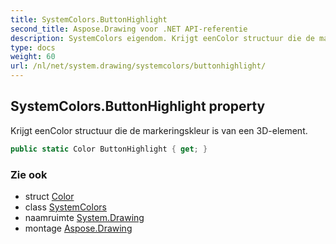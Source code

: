 ```yaml
---
title: SystemColors.ButtonHighlight
second_title: Aspose.Drawing voor .NET API-referentie
description: SystemColors eigendom. Krijgt eenColor structuur die de markeringskleur is van een 3Delement.
type: docs
weight: 60
url: /nl/net/system.drawing/systemcolors/buttonhighlight/
---
```

## SystemColors.ButtonHighlight property

Krijgt eenColor structuur die de markeringskleur is van een 3D-element.

```csharp
public static Color ButtonHighlight { get; }
```

### Zie ook

* struct [Color](../../color/)
* class [SystemColors](../)
* naamruimte [System.Drawing](../../systemcolors/)
* montage [Aspose.Drawing](../../../)


